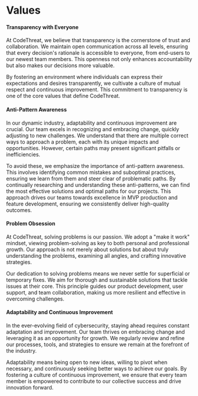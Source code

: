 # Values

#### Transparency with Everyone

At CodeThreat, we believe that transparency is the cornerstone of trust and collaboration. We maintain open communication across all levels, ensuring that every decision's rationale is accessible to everyone, from end-users to our newest team members. This openness not only enhances accountability but also makes our decisions more valuable.&#x20;

By fostering an environment where individuals can express their expectations and desires transparently, we cultivate a culture of mutual respect and continuous improvement. This commitment to transparency is one of the core values that define CodeThreat.

#### Anti-Pattern Awareness

In our dynamic industry, adaptability and continuous improvement are crucial. Our team excels in recognizing and embracing change, quickly adjusting to new challenges. We understand that there are multiple correct ways to approach a problem, each with its unique impacts and opportunities. However, certain paths may present significant pitfalls or inefficiencies.

To avoid these, we emphasize the importance of anti-pattern awareness. This involves identifying common mistakes and suboptimal practices, ensuring we learn from them and steer clear of problematic paths. By continually researching and understanding these anti-patterns, we can find the most effective solutions and optimal paths for our projects. This approach drives our teams towards excellence in MVP production and feature development, ensuring we consistently deliver high-quality outcomes.

#### Problem Obsession

At CodeThreat, solving problems is our passion. We adopt a "make it work" mindset, viewing problem-solving as key to both personal and professional growth. Our approach is not merely about solutions but about truly understanding the problems, examining all angles, and crafting innovative strategies.

Our dedication to solving problems means we never settle for superficial or temporary fixes. We aim for thorough and sustainable solutions that tackle issues at their core. This principle guides our product development, user support, and team collaboration, making us more resilient and effective in overcoming challenges.

#### Adaptability and Continuous Improvement

In the ever-evolving field of cybersecurity, staying ahead requires constant adaptation and improvement. Our team thrives on embracing change and leveraging it as an opportunity for growth. We regularly review and refine our processes, tools, and strategies to ensure we remain at the forefront of the industry.

Adaptability means being open to new ideas, willing to pivot when necessary, and continuously seeking better ways to achieve our goals. By fostering a culture of continuous improvement, we ensure that every team member is empowered to contribute to our collective success and drive innovation forward.
